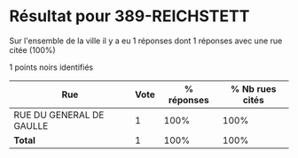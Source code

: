 # Résultat pour 389-REICHSTETT

Sur l'ensemble de la ville il y a eu 1 réponses dont 1 réponses avec une rue citée (100%)

1 points noirs identifiés

| Rue | Vote | % réponses | % Nb rues cités|
|-----|------|------------|----------------|
| RUE DU GENERAL DE GAULLE | 1 | 100% | 100%|
| **Total** | 1 | 100% | 100%|
